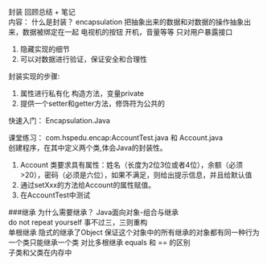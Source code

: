 封装 回顾总结 + 笔记  
内容：
什么是封装？ encapsulation 把抽象出来的数据和对数据的操作抽象出来，数据被绑定在一起
电视机的按钮 开机，音量等等 只对用户暴露接口  
1. 隐藏实现的细节
2. 可以对数据进行验证，保证安全和合理性  

封装实现的步骤:
1. 属性进行私有化 构造方法，变量private
2. 提供一个setter和getter方法，修饰符为公共的  

快速入门：
Encapsulation.Java

课堂练习：
com.hspedu.encap:AccountTest.java 和 Account.java  
创建程序，在其中定义两个类,体会Java的封装性。 
1. Account 类要求具有属性：姓名（长度为2位3位或者4位），余额（必须>20），密码（必须是六位），如果不满足，则给出提示信息，并且给默认值
2. 通过setXxx的方法给Account的属性赋值。
3. 在AccountTest中测试  

###继承
为什么需要继承？ Java面向对象-组合与继承  
do not repeat yourself  事不过三，三则重构  
单根继承 隐式的继承了Object 保证这个对象中的所有继承的对象都有同一种行为 一个类只能继承一个类 对比多根继承 
equals 和 == 的区别  
子类和父类在内存中
